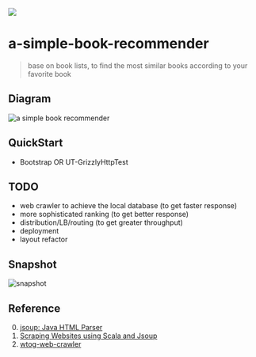 ![](https://github.com/chenfh5/a-simple-book-recommender/workflows/ci/badge.svg)

# a-simple-book-recommender
> base on book lists, to find the most similar books according to your favorite book

## Diagram
![a simple book recommender](https://user-images.githubusercontent.com/8369671/83042682-82d6ff00-a074-11ea-8713-761b41f23db0.png)

## QuickStart
- Bootstrap OR UT-GrizzlyHttpTest

## TODO
- web crawler to achieve the local database (to get faster response)
- more sophisticated ranking (to get better response)
- distribution/LB/routing (to get greater throughput)
- deployment
- layout refactor

## Snapshot
![snapshot](https://user-images.githubusercontent.com/8369671/83057194-2c27f000-a089-11ea-9c63-c170f038ec87.png)

## Reference
0. [jsoup: Java HTML Parser](https://jsoup.org/)
0. [Scraping Websites using Scala and Jsoup](https://www.lihaoyi.com/post/ScrapingWebsitesusingScalaandJsoup.html)
0. [wtog-web-crawler](https://github.com/wtog/web-crawler)
